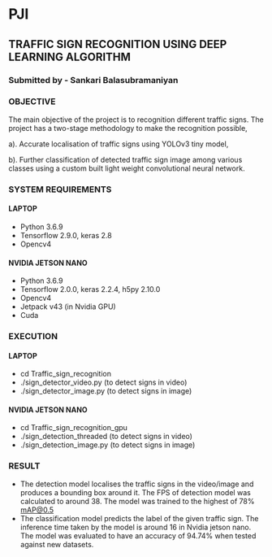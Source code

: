 # **PJI**

## **TRAFFIC SIGN RECOGNITION USING DEEP LEARNING ALGORITHM**

### **Submitted by** - Sankari Balasubramaniyan

### **OBJECTIVE**

The main objective of the project is to recognition different traffic signs. The project has a two-stage methodology to make the recognition possible, 

a). Accurate localisation of traffic signs using YOLOv3 tiny model, 

b). Further classification of detected traffic sign image among various classes using a custom built light weight convolutional neural network.

### **SYSTEM REQUIREMENTS**

#### **LAPTOP**
-  Python 3.6.9
- Tensorflow 2.9.0, keras 2.8
- Opencv4

#### **NVIDIA JETSON NANO**
-  Python 3.6.9
- Tensorflow 2.0.0, keras 2.2.4, h5py 2.10.0
- Opencv4
- Jetpack v43 (in Nvidia GPU)
- Cuda

### **EXECUTION**

#### **LAPTOP**
- cd Traffic_sign_recognition
- ./sign_detector_video.py  (to detect signs in video)
- ./sign_detector_image.py (to detect signs in image)

#### **NVIDIA JETSON NANO**
- cd Traffic_sign_recognition_gpu
- ./sign_detection_threaded (to detect signs in video)
- ./sign_detection_image.py (to detect signs in image)

### **RESULT**
- The detection model localises the traffic signs in the video/image and produces a bounding box around it. The FPS of detection model was calculated to around 38. The model was trained to the highest of 78% mAP@0.5 
- The classification model predicts the label of the given traffic sign. The inference time taken by the model is around 16 in Nvidia jetson nano. The model was evaluated to have an accuracy of 94.74% when tested against new datasets. 


